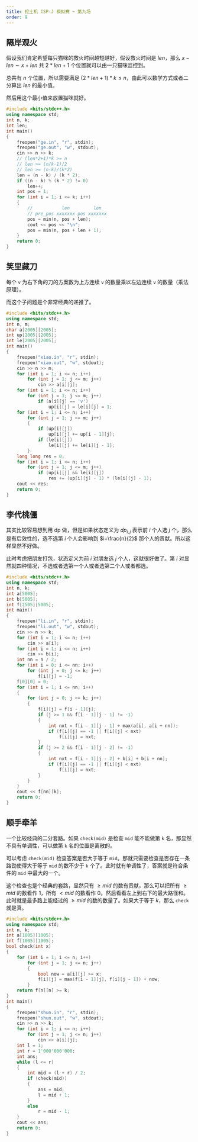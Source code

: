 ```yaml
---
title: 挖土机 CSP-J 模拟赛 ~ 第九场
order: 9
---
```


## 隔岸观火

假设我们肯定希望每只猫咪的救火时间越短越好，假设救火时间是 $len$，那么 $x-len\sim x+len$ 共 $2*len+1$ 个位置就可以由一只猫咪监控到。

总共有 $n$ 个位置，所以需要满足 $(2*len+1)*k\le n$，由此可以数学方式或者二分算出 $len$ 的最小值。

然后用这个最小值来放置猫咪就好。

```cpp
#include <bits/stdc++.h>
using namespace std;
int n, k;
int len;
int main()
{
	freopen("ge.in", "r", stdin);
	freopen("ge.out", "w", stdout);
    cin >> n >> k;
    // (len*2+1)*k >= n
    // len >= (n/k-1)/2
    // len >= (n-k)/(k*2)
    len = (n - k) / (k * 2);
    if ((n - k) % (k * 2) != 0)
        len++;
    int pos = 1;
    for (int i = 1; i <= k; i++)
    {
        //           len         len
        // pre_pos xxxxxxx pos xxxxxxx
        pos = min(n, pos + len);
        cout << pos << "\n";
        pos = min(n, pos + len + 1);
    }
    return 0;
}
```

## 笑里藏刀

每个 `v` 为右下角的刀的方案数为上方连续 `v` 的数量乘以左边连续 `v` 的数量（乘法原理）。

而这个子问题是个非常经典的递推了。

```cpp
#include <bits/stdc++.h>
using namespace std;
int n, m;
char a[2005][2005];
int up[2005][2005];
int le[2005][2005];
int main()
{
	freopen("xiao.in", "r", stdin);
	freopen("xiao.out", "w", stdout);
    cin >> n >> m;
    for (int i = 1; i <= n; i++)
        for (int j = 1; j <= m; j++)
            cin >> a[i][j];
    for (int i = 1; i <= n; i++)
        for (int j = 1; j <= m; j++)
            if (a[i][j] == 'v')
                up[i][j] = le[i][j] = 1;
    for (int i = 1; i <= n; i++)
        for (int j = 1; j <= m; j++)
        {
            if (up[i][j])
                up[i][j] += up[i - 1][j];
            if (le[i][j])
                le[i][j] += le[i][j - 1];
        }
    long long res = 0;
    for (int i = 1; i <= n; i++)
        for (int j = 1; j <= m; j++)
            if (up[i][j] && le[i][j])
                res += (up[i][j] - 1) * (le[i][j] - 1);
    cout << res;
    return 0;
}
```

## 李代桃僵

其实比较容易想到用 dp 做，但是如果状态定义为 $dp_{i,j}$ 表示前 $i$ 个人选 $j$ 个，那么是有后效性的，选不选第 $i$ 个人会影响到 $i+\frac{n}{2}$ 那个人的贡献。所以这样显然不好做。

此时考虑把朋友打包，状态定义为前 $i$ 对朋友选 $j$ 个人，这就很好做了。第 $i$ 对显然就四种情况，不选或者选第一个人或者选第二个人或者都选。
 
```cpp
#include <bits/stdc++.h>
using namespace std;
int n, k;
int a[5005];
int b[5005];
int f[2505][5005];
int main()
{
	freopen("li.in", "r", stdin);
	freopen("li.out", "w", stdout);
    cin >> n >> k;
    for (int i = 1; i <= n; i++)
        cin >> a[i];
    for (int i = 1; i <= n; i++)
        cin >> b[i];
    int nn = n / 2;
    for (int i = 0; i <= nn; i++)
        for (int j = 0; j <= k; j++)
            f[i][j] = -1;
    f[0][0] = 0;
    for (int i = 1; i <= nn; i++)
    {
        for (int j = 0; j <= k; j++)
        {
            f[i][j] = f[i - 1][j];
            if (j >= 1 && f[i - 1][j - 1] != -1)
            {
                int nxt = f[i - 1][j - 1] + max(a[i], a[i + nn]);
                if (f[i][j] == -1 || f[i][j] < nxt)
                    f[i][j] = nxt;
            }
            if (j >= 2 && f[i - 1][j - 2] != -1)
            {
                int nxt = f[i - 1][j - 2] + b[i] + b[i + nn];
                if (f[i][j] == -1 || f[i][j] < nxt)
                    f[i][j] = nxt;
            }
        }
    }
    cout << f[nn][k];
    return 0;
}
```

## 顺手牵羊

一个比较经典的二分套路。如果 `check(mid)` 是检查 `mid` 能不能做第 `k` 名，那显然不具有单调性，可以做第 `k` 名的位置是离散的。

可以考虑 `check(mid)` 检查答案是否大于等于 `mid`。那就只需要检查是否存在一条路劲使得大于等于 `mid` 的数不少于 `k` 个了。此时就有单调性了，答案就是符合条件的 `mid` 中最大的一个。

这个检查也是个经典的套路，显然只有 $\ge mid$ 的数有贡献，那么可以把所有 $\ge mid$ 的数看作 $1$，所有 $\lt mid$ 的数看作 0。然后看看左上到右下的最大路径和。此时就是最多路上能经过的 $\ge mid$ 的数的数量了。如果大于等于 $k$，那么 `check` 就是真。

```cpp
#include <bits/stdc++.h>
using namespace std;
int n, k;
int a[1005][1005];
int f[1005][1005];
bool check(int x)
{
    for (int i = 1; i <= n; i++)
        for (int j = 1; j <= n; j++)
        {
            bool now = a[i][j] >= x;
            f[i][j] = max(f[i - 1][j], f[i][j - 1]) + now;
        }
    return f[n][n] >= k;
}
int main()
{
	freopen("shun.in", "r", stdin);
	freopen("shun.out", "w", stdout);
    cin >> n >> k;
    for (int i = 1; i <= n; i++)
        for (int j = 1; j <= n; j++)
            cin >> a[i][j];
    int l = 1;
    int r = 1'000'000'000;
    int ans;
    while (l <= r)
    {
        int mid = (l + r) / 2;
        if (check(mid))
        {
            ans = mid;
            l = mid + 1;
        }
        else
            r = mid - 1;
    }
    cout << ans;
    return 0;
}
```
